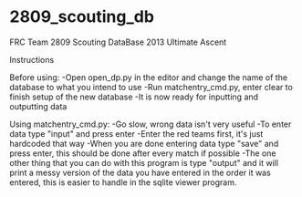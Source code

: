 2809_scouting_db
================

FRC Team 2809 Scouting DataBase 2013 Ultimate Ascent

Instructions

Before using:
-Open open_dp.py in the editor and change the name of the
 database to what you intend to use
-Run matchentry_cmd.py, enter clear to finish setup of the
 new database
-It is now ready for inputting and outputting data
  

Using matchentry_cmd.py:
-Go slow, wrong data isn't very useful
-To enter data type "input" and press enter
-Enter the red teams first, it's just hardcoded that way
-When you are done entering data type "save" and press
 enter, this should be done after every match if possible
-The one other thing that you can do with this program is
 type "output" and it will print a messy version of the
 data you have entered in the order it was entered, this
 is easier to handle in the sqlite viewer program.

